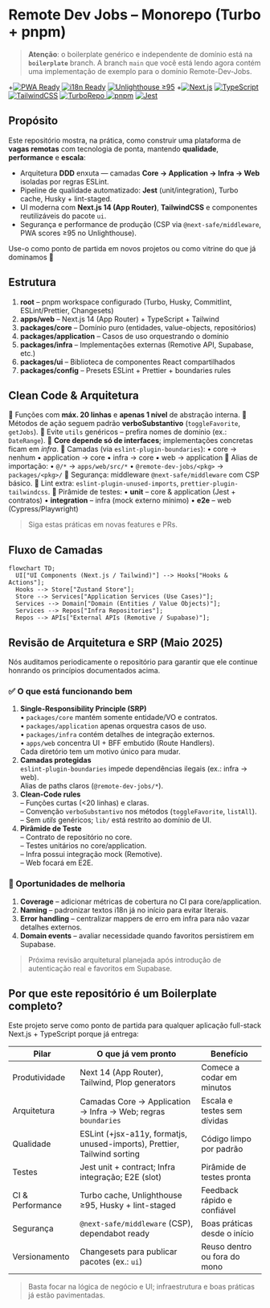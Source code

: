 # Remote Dev Jobs – Monorepo (Turbo + pnpm)

> **Atenção**: o boilerplate genérico e independente de domínio está na **`boilerplate`** branch. A branch `main` que você está lendo agora contém uma implementação de exemplo para o domínio Remote-Dev-Jobs.

+[![PWA Ready](https://img.shields.io/badge/PWA-ready-brightgreen)](https://web.dev/measure/) [![i18n Ready](https://img.shields.io/badge/i18n-ready-blue)]() [![Unlighthouse ≥95](https://img.shields.io/badge/Unlighthouse-%E2%89%A595-success)]()
+[![Next.js](https://img.shields.io/badge/Next.js-14-black?logo=nextdotjs)](https://nextjs.org) [![TypeScript](https://img.shields.io/badge/TypeScript-5.3-blue?logo=typescript)](https://www.typescriptlang.org) [![TailwindCSS](https://img.shields.io/badge/TailwindCSS-3.4-06B6D4?logo=tailwindcss)](https://tailwindcss.com) [![TurboRepo](https://img.shields.io/badge/TurboRepo-build-black?logo=vercel) ](https://turbo.build/repo) [![pnpm](https://img.shields.io/badge/pnpm-workspaces-F69220?logo=pnpm)](https://pnpm.io) [![Jest](https://img.shields.io/badge/Jest-testing-C21325?logo=jest)](https://jestjs.io)

## Propósito

Este repositório mostra, na prática, como construir uma plataforma de **vagas remotas** com tecnologia de ponta, mantendo **qualidade**, **performance** e **escala**:

* Arquitetura **DDD** enxuta — camadas **Core → Application → Infra → Web** isoladas por regras ESLint.
* Pipeline de qualidade automatizado: **Jest** (unit/integration), Turbo cache, Husky + lint-staged.
* UI moderna com **Next.js 14 (App Router)**, **TailwindCSS** e componentes reutilizáveis do pacote `ui`.
* Segurança e performance de produção (CSP via `@next-safe/middleware`, PWA scores ≥95 no Unlighthouse).

Use-o como ponto de partida em novos projetos ou como vitrine do que já dominamos 🚀

## Estrutura

1. **root** – pnpm workspace configurado (Turbo, Husky, Commitlint, ESLint/Prettier, Changesets)
2. **apps/web** – Next.js 14 (App Router) + TypeScript + Tailwind
3. **packages/core** – Domínio puro (entidades, value-objects, repositórios)
4. **packages/application** – Casos de uso orquestrando o domínio
5. **packages/infra** – Implementações externas (Remotive API, Supabase, etc.)
6. **packages/ui** – Biblioteca de componentes React compartilhados
7. **packages/config** – Presets ESLint + Prettier + boundaries rules

## Clean Code & Arquitetura

🔹 Funções com **máx. 20 linhas** e **apenas 1 nível** de abstração interna.
🔹 Métodos de ação seguem padrão **verboSubstantivo** (`toggleFavorite`, `getJobs`).
🔹 Evite `utils` genéricos – prefira nomes de domínio (ex.: `DateRange`).
🔹 **Core depende só de interfaces**; implementações concretas ficam em *infra*.
🔹 Camadas (via `eslint-plugin-boundaries`):
   • core → nenhum
   • application → core
   • infra → core
   • web → application
🔹 Alias de importação:
   • `@/*` → `apps/web/src/*`
   • `@remote-dev-jobs/<pkg>` → `packages/<pkg>/`
🔹 Segurança: middleware `@next-safe/middleware` com CSP básico.
🔹 Lint extra: `eslint-plugin-unused-imports`, `prettier-plugin-tailwindcss`.
🔹 Pirâmide de testes:
   • **unit** – core & application (Jest + contratos)
   • **integration** – infra (mock externo mínimo)
   • **e2e** – web (Cypress/Playwright)

> Siga estas práticas em novas features e PRs.

## Fluxo de Camadas

```mermaid
flowchart TD;
  UI["UI Components (Next.js / Tailwind)"] --> Hooks["Hooks & Actions"];
  Hooks --> Store["Zustand Store"];
  Store --> Services["Application Services (Use Cases)"];
  Services --> Domain["Domain (Entities / Value Objects)"];
  Services --> Repos["Infra Repositories"];
  Repos --> APIs["External APIs (Remotive / Supabase)"];
``` 

## Revisão de Arquitetura e SRP (Maio 2025)

Nós auditamos periodicamente o repositório para garantir que ele continue honrando os princípios documentados acima.

### ✅ O que está funcionando bem
1. **Single-Responsibility Principle (SRP)**  
   • `packages/core` mantém somente entidade/VO e contratos.  
   • `packages/application` apenas orquestra casos de uso.  
   • `packages/infra` contém detalhes de integração externos.  
   • `apps/web` concentra UI + BFF embutido (Route Handlers).  
   Cada diretório tem um motivo único para mudar.
2. **Camadas protegidas**  
   `eslint-plugin-boundaries` impede dependências ilegais (ex.: infra → web).  
   Alias de paths claros (`@remote-dev-jobs/*`).
3. **Clean-Code rules**  
   – Funções curtas (<20 linhas) e claras.  
   – Convenção `verboSubstantivo` nos métodos (`toggleFavorite`, `listAll`).  
   – Sem *utils* genéricos; `lib/` está restrito ao domínio de UI.
4. **Pirâmide de Teste**  
   – Contrato de repositório no core.  
   – Testes unitários no core/application.  
   – Infra possui integração mock (Remotive).  
   – Web focará em E2E.

### 🚧 Oportunidades de melhoria
1. **Coverage** – adicionar métricas de cobertura no CI para core/application.
2. **Naming** – padronizar textos i18n já no início para evitar literais.
3. **Error handling** – centralizar mappers de erro em infra para não vazar detalhes externos.
4. **Domain events** – avaliar necessidade quando favoritos persistirem em Supabase.

> Próxima revisão arquitetural planejada após introdução de autenticação real e favoritos em Supabase. 

## Por que este repositório é um Boilerplate completo?

Este projeto serve como ponto de partida para qualquer aplicação full-stack Next.js + TypeScript porque já entrega:

| Pilar | O que já vem pronto | Benefício |
|-------|--------------------|-----------|
| Produtividade | Next 14 (App Router), Tailwind, Plop generators | Comece a codar em minutos |
| Arquitetura | Camadas Core → Application → Infra → Web; regras `boundaries` | Escala e testes sem dívidas |
| Qualidade | ESLint (+jsx-a11y, formatjs, unused-imports), Prettier, Tailwind sorting | Código limpo por padrão |
| Testes | Jest unit + contract; Infra integração; E2E (slot) | Pirâmide de testes pronta |
| CI & Performance | Turbo cache, Unlighthouse ≥95, Husky + lint-staged | Feedback rápido e confiável |
| Segurança | `@next-safe/middleware` (CSP), dependabot ready | Boas práticas desde o início |
| Versionamento | Changesets para publicar pacotes (ex.: `ui`) | Reuso dentro ou fora do mono |

> Basta focar na lógica de negócio e UI; infraestrutura e boas práticas já estão pavimentadas. 